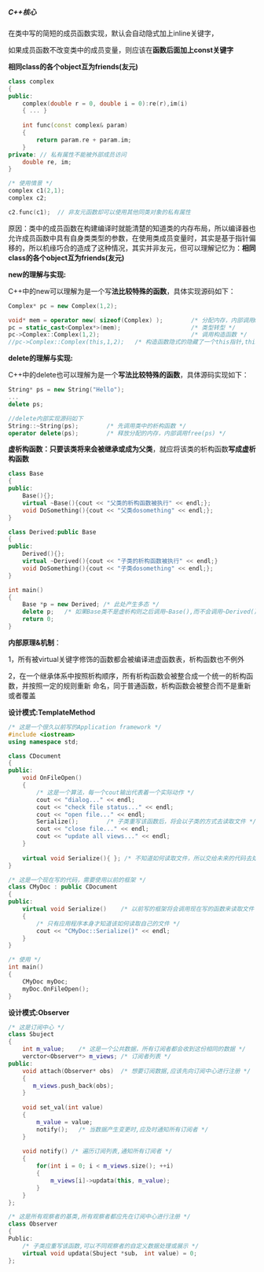 ##### C++核心

在类中写的简短的成员函数实现，默认会自动隐式加上inline关键字，

如果成员函数不改变类中的成员变量，则应该在**函数后面加上const关键字**

**相同class的各个object互为friends(友元)**

```c++
class complex
{
public:
	complex(double r = 0, double i = 0):re(r),im(i)
    { ... }
    
    int func(const complex& param)
    {
    	return param.re + param.im;    
    }
private: // 私有属性不能被外部成员访问
    double re, im;		
}

/* 使用情景 */
complex c1(2,1);
complex c2;

c2.func(c1);  // 非友元函数却可以使用其他同类对象的私有属性
```

原因：类中的成员函数在构建编译时就能清楚的知道类的内存布局，所以编译器也允许成员函数中具有自身类类型的参数，在使用类成员变量时，其实是基于指针偏移的，所以机缘巧合的造成了这种情况，其实并非友元，但可以理解记忆为：**相同class的各个object互为friends(友元)**

**new的理解与实现:**

C++中的new可以理解为是一个写**法比较特殊的函数**，具体实现源码如下：

```c++
Complex* pc = new Complex(1,2);

void* mem = operator new( sizeof(Complex) );		/* 分配内存，内部调用maclloc（n） */
pc = static_cast<Complex*>(mem);					/* 类型转型 */
pc->Complex::Complex(1,2);							/* 调用构造函数 */
//pc->Complex::Complex(this,1,2);	/* 构造函数隐式的隐藏了一个this指针,this指向分配的内存地址*/
```

**delete的理解与实现:**

C++中的delete也可以理解为是一个**写法比较特殊的函数**，具体源码实现如下：
```c++
String* ps = new String("Hello");
...
delete ps;		

//delete内部实现源码如下
String::~String(ps);		/* 先调用类中的析构函数 */
operator delete(ps);		/* 释放分配的内存，内部调用free(ps) */
```

**虚析构函数：**只要该类将来会**被继承或成为父类**，就应将该类的析构函数**写成虚析构函数**

```C++
class Base
{
public:
    Base(){};
    virtual ~Base(){cout << "父类的析构函数被执行" << endl;};
    void DoSomething(){cout << "父类dosomething" << endl;};
}

class Derived:public Base
{
public:
    Derived(){};
    virtual ~Derived(){cout << "子类的析构函数被执行" << endl;}
    void DoSomething(){cout << "子类dosomething" << endl;};
}

int main()
{
    Base *p = new Derived; /* 此处产生多态 */
    delete p;	/* 如果Base类不是虚析构则之后调用~Base(),而不会调用~Derived()后在调用~Base() */
    return 0;
}

```

**内部原理&机制**：

​		1，所有被virtual关键字修饰的函数都会被编译进虚函数表，析构函数也不例外

​		2，在一个继承体系中按照析构顺序，所有析构函数会被整合成一个统一的析构函数，并按照一定的规则重新			  命名，同于普通函数，析构函数会被整合而不是重新或者覆盖

**设计模式:TemplateMethod**

```c++
/* 这是一个很久以前写的Application framework */
#include <iostream>
using namespace std;

class CDocument
{
public:
    void OnFileOpen()
	{
    	/* 这是一个算法，每一个cout输出代表着一个实际动作 */
    	cout << "dialog..." << endl;
    	cout << "check file status..." << endl;
    	cout << "open file..." << endl;
    	Serialize();		/* 子类重写该函数后，将会以子类的方式去读取文件 */
    	cout << "close file..." << endl;
    	cout << "update all views..." << endl;
	}
    
    virtual void Serialize(){ }; /* 不知道如何读取文件，所以交给未来的代码去处理 */
}

/* 这是一个现在写的代码，需要使用以前的框架 */
class CMyDoc : public CDocument
{
public:
    virtual void Serialize()	/* 以前写的框架将会调用现在写的函数来读取文件 */
    {
        /* 只有应用程序本身才知道该如何读取自己的文件 */
        cout << "CMyDoc::Serialize()" << endl;
    }
}

/* 使用 */
int main()
{
    CMyDoc myDoc;
    myDoc.OnFileOpen();
}
```

**设计模式:Observer**

```c++
/* 这是订阅中心 */
class Sbuject
{
    int m_value;	/* 这是一个公共数据，所有订阅者都会收到这份相同的数据 */
    verctor<Observer*> m_views; /* 订阅者列表 */
public:
    void attach(Observer* obs)	/* 想要订阅数据,应该先向订阅中心进行注册 */
    {
       m_views.push_back(obs);	
    }
    
    void set_val(int value)
    {
        m_value = value;
        notify();	/* 当数据产生变更时,应及时通知所有订阅者 */
    }
    
    void notify() /* 遍历订阅列表,通知所有订阅者 */
    {
        for(int i = 0; i < m_views.size(); ++i)
        {
            m_views[i]->updata(this, m_value);
        }
    }
};

/* 这是所有观察者的基类,所有观察者都应先在订阅中心进行注册 */
class Observer
{
Public:
    /* 子类应重写该函数,可以不同观察者的自定义数据处理或展示 */
    virtual void updata(Sbuject *sub， int value) = 0;
};
```

